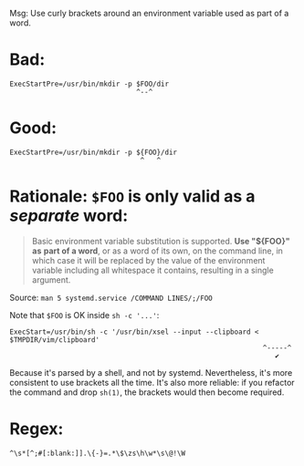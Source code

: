 Msg: Use curly brackets around an environment variable used as part of a word.

# Bad:

    ExecStartPre=/usr/bin/mkdir -p $FOO/dir
                                   ^--^

# Good:

    ExecStartPre=/usr/bin/mkdir -p ${FOO}/dir
                                    ^   ^

# Rationale: `$FOO` is only valid as a *separate* word:

   > Basic environment variable substitution is supported. **Use "${FOO}" as**
   > **part of a word**, or as a word of its own, on the command line, in which
   > case it will be replaced by the value of the environment variable
   > including all whitespace it contains, resulting in a single argument.

Source: `man 5 systemd.service /COMMAND LINES/;/FOO`

Note that `$FOO` is OK inside `sh -c '...'`:

    ExecStart=/usr/bin/sh -c '/usr/bin/xsel --input --clipboard < $TMPDIR/vim/clipboard'
                                                                  ^-----^
                                                                     ✔

Because it's  parsed by a  shell, and not  by systemd.  Nevertheless,  it's more
consistent  to use  brackets all  the  time.  It's  also more  reliable: if  you
refactor the command and drop `sh(1)`, the brackets would then become required.

# Regex:

    ^\s*[^;#[:blank:]].\{-}=.*\$\zs\h\w*\s\@!\W
